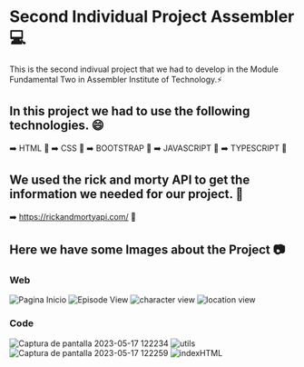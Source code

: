 # Second Individual Project Assembler :computer:

This is the second indivual project that we had to develop in the Module Fundamental Two in Assembler Institute of Technology.:zap:

## In this project we had to use the following technologies. 😄

:arrow_right: HTML :rocket:
:arrow_right: CSS :art:
:arrow_right: BOOTSTRAP :art:
:arrow_right: JAVASCRIPT :rocket:
:arrow_right: TYPESCRIPT :rocket:

## We used the rick and morty API to get the information we needed for our project. :file_folder:

:arrow_right: https://rickandmortyapi.com/ :satellite:

## Here we have some Images about the Project 📷

### Web

![Pagina Inicio](https://github.com/facundh/RickandMortyAssembler/assets/90207514/d4dc9cfd-d4e0-4d87-8ab3-f67a76e9ab81)
![Episode View](https://github.com/facundh/RickandMortyAssembler/assets/90207514/e98ee0af-9f3d-4d46-a5e4-70a60a5c9992)
![character view](https://github.com/facundh/RickandMortyAssembler/assets/90207514/d797da94-7b38-49d0-a35f-4a8732b07471)
![location view](https://github.com/facundh/RickandMortyAssembler/assets/90207514/e38ecfb3-e92a-4612-a998-98c2089da80f)

 ### Code
 ![Captura de pantalla 2023-05-17 122234](https://github.com/facundh/RickandMortyAssembler/assets/90207514/e232a344-6be9-427e-86e1-5c37b8415b61)
![utils](https://github.com/facundh/RickandMortyAssembler/assets/90207514/bd44e435-384c-436c-bd88-85c4cfdf30e8)
![Captura de pantalla 2023-05-17 122259](https://github.com/facundh/RickandMortyAssembler/assets/90207514/5825ab23-0d96-45f3-b98b-14d358735d96)
![indexHTML](https://github.com/facundh/RickandMortyAssembler/assets/90207514/7d99255c-8826-4121-8afd-95d7602be35d)
